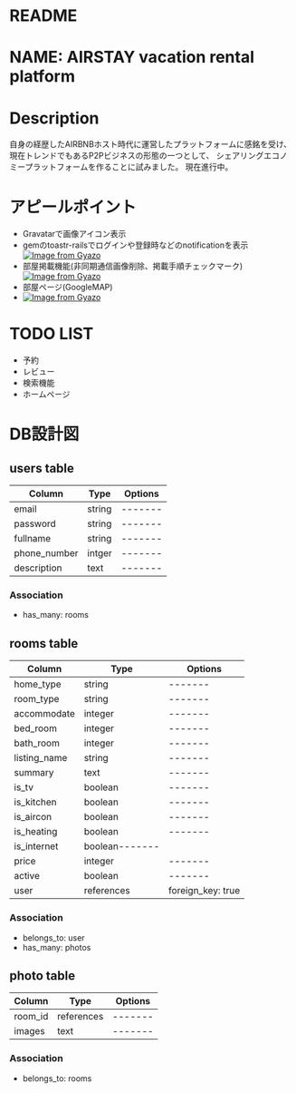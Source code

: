 # README

# NAME: AIRSTAY vacation rental platform

# Description
自身の経歴したAIRBNBホスト時代に運営したプラットフォームに感銘を受け、
現在トレンドでもあるP2Pビジネスの形態の一つとして、
シェアリングエコノミープラットフォームを作ることに試みました。
現在進行中。

# アピールポイント
- Gravatarで画像アイコン表示
- gemのtoastr-railsでログインや登録時などのnotificationを表示
[![Image from Gyazo](https://i.gyazo.com/f28d7c5af30cef60fda12c500af66687.png)](https://gyazo.com/f28d7c5af30cef60fda12c500af66687)
- 部屋掲載機能(非同期通信画像削除、掲載手順チェックマーク)
[![Image from Gyazo](https://i.gyazo.com/0aa1072eeaf179c29336f3e34b8c843a.gif)](https://gyazo.com/0aa1072eeaf179c29336f3e34b8c843a)
- 部屋ページ(GoogleMAP)
- [![Image from Gyazo](https://i.gyazo.com/37d006d10286c6d2eb18734ff9fc7660.gif)](https://gyazo.com/37d006d10286c6d2eb18734ff9fc7660)


# TODO LIST
- 予約
- レビュー
- 検索機能
- ホームページ

# DB設計図
## users table
|Column|Type|Options|
|------|----|-------|
|email|string|-------|
|password|string|-------|
|fullname|string|-------|
|phone_number|intger|-------|
|description|text|-------|
### Association
- has_many: rooms

## rooms table
|Column|Type|Options|
|------|----|-------|
|home_type|string|-------|
|room_type|string|-------|
|accommodate|integer|-------|
|bed_room|integer|-------|
|bath_room|integer|-------|
|listing_name|string|-------|
|summary|text|-------|
|is_tv|boolean|-------|
|is_kitchen|boolean|-------|
|is_aircon|boolean|-------|
|is_heating|boolean|-------|
|is_internet|boolean-------|
|price|integer|-------|
|active|boolean|-------|
|user|references|foreign_key: true|
### Association
- belongs_to: user
- has_many: photos

## photo table
|Column|Type|Options|
|------|----|-------|
|room_id|references|-------|
|images|text|-------|
### Association
- belongs_to: rooms


